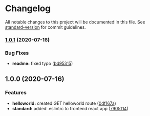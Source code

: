 # Changelog

All notable changes to this project will be documented in this file. See [standard-version](https://github.com/conventional-changelog/standard-version) for commit guidelines.

### [1.0.1](https://github.com/rnd-hub/work-standard/compare/v1.0.0...v1.0.1) (2020-07-16)


### Bug Fixes

* **readme:** fixed typo ([bd95315](https://github.com/rnd-hub/work-standard/commit/bd9531535a0b55ab3304e76ef79faf56181f0737))

## 1.0.0 (2020-07-16)


### Features

* **helloworld:** created GET helloworld route ([0df167a](https://github.com/rnd-hub/work-standard/commit/0df167a705ad40f14bc4230fd2855ea3adcaaa37))
* **standard:** added .eslintrc to frontend react app ([7905114](https://github.com/rnd-hub/work-standard/commit/79051142c316773204d424b5d68c361b38df93ad))
